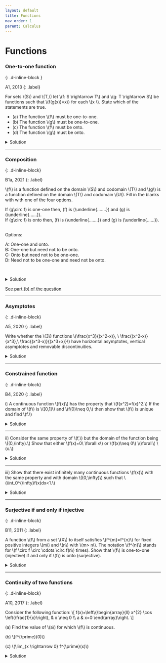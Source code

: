 ```yaml
---
layout: default
title: Functions
nav_order: 1
parent: Calculus
---
```



# Functions


### One-to-one function
{: .d-inline-block }

A1, 2013
{: .label}


<p>
For sets \(S\) and \(T,\) let \(f: S \rightarrow T\) and \(g: T \rightarrow S\) be functions such that \(f(g(x))=x\) for each \(x \). State which of the statements are true.
</p>


<p>
<ul>
<li>(a) The function \(f\) must be one-to-one.</li>
<li>(b) The function \(g\) must be one-to-one.</li>
<li>(c) The function \(f\) must be onto.</li>
<li>(d) The function \(g\) must be onto.</li>
</ul>
</p>


<details><summary>Solution</summary>

<p>
False-True-True-False.
</p>

<p>
If \(g\left(x_{1}\right)=g\left(x_{2}\right),\) then \(x_{1}=f\left(g\left(x_{1}\right)\right)=f\left(g\left(x_{2}\right)\right)=x_{2},\) so \(g\) is one-to-one. Also \(f\) is onto because each \(x \in T\) is in the image of \(f,\) namely \(x=f(g(x)) .\) The other two statements are false, for example by constructing an \(S\) that is a larger finite set than \(T\).
</p>

</details>

---


### Composition
{: .d-inline-block}

B1a, 2021
{: .label}

<p>
\(f\) is a function defined on the domain \(S\) and codomain \(T\) and \(g\) is a function defined on the domain \(T\) and codomain \(U\).
Fill in the blanks with with one of the four options.<br>

If \(g\circ f\) is one-one then, \(f\) is \(\underline{.......}\)  and \(g\) is \(\underline{......}\).<br>
If \(g\circ f\) is onto then, \(f\) is \(\underline{.......}\)  and \(g\) is \(\underline{......}\).<br>

<br>
Options:<br>

A: One-one and onto.<br>
B: One-one but need not to be onto.<br>
C: Onto but need not to be one-one.<br>
D: Need not to be one-one and need not be onto.<br>


<br>
</p>

<details><summary>Solution</summary>

<p>
<b>Ans.</b> B-D-D-C.<br>

<i>Explanation. </i> If \(g\circ f\) is one-one, the \(f\) must be one-one. If not, there are two
elements \(x\) and \(y\) with \(x\neq y\) such that \( f(x) = f(y) \), which implies that \(g(x) = g(y)\). A contradiction.
However, \(f\) need not be onto and \(g\) need not be onto or one-one as the example below shows.
</p>

<p style="text-align:center">
<img src="/assets/images/cmi2021_b1a.png"/>
</p>

<br>

If \(g\circ f\) is onto, then \(g\) must be onto since every element in \(U\) must be reached by some element from \(S\) via \(T\). As
the example below shows, this the only constraint.

<p style="text-align:center">
<img src="/assets/images/cmi2021_b1b.png"/>
</p>


</details>

[See part (b) of the question](/docs/geometry/triangles/#triangle-in-a-square)

---

### Asymptotes
{: .d-inline-block}

A5, 2020
{: .label}


<p>
Write whether the \(3\) functions \(\frac{x^3}{(x^2-x)}, \ \frac{(x^2-x)}{x^3},\ \frac{(x^3-x)}{(x^3+x)}\) have horizontal asymptotes, vertical asymptotes and removable discontinuities.
</p>


<details><summary>Solution</summary>
<div style="margin-top:10px; margin-bottom: 10px; padding: 10px; border: 1px solid #cce ; border-radius: 4px;">

<h4>How to find a horizontal asymptote?</h4>

Let us consider the case when the given function is of the form:

\[ f(x) = \frac{a_1x^m+a_2x^{m-1}+\cdots+a_m}{b_1x^n+b_2x^{n-1}+\cdots+b_n} \]

<ul>
<li>If \(m> n\), then there is no horizontal asymptote. </li>
<li>If \(m< n\), then \(y=0\) a horizontal asymptote. </li>
<li>If \(m=n\), then \(y=a_1/b_1\) a horizontal asymptote.</li>
</ul>
</div>


We can apply this directly to the given functions. The first function has no horizontal asymptotes. The second and third functions have
\(y=0\) and \(y=1\) as their horizontal asymptotes, respectively.

<div style="margin-top:10px; margin-bottom: 10px; padding: 10px; border: 1px solid #cce ; border-radius: 4px;">
<h4>How to find a vertical asymptote?</h4>
Vertical asymptotes occur at those points where the denominator is zero and the numerator is non-zero.
</div>

<p>
The first two functions have \(x=1\) and \(x=0\) as their vertical asymptotes. The denominator is always positive for the third function, so there
are no vertical asymptotes for this function.
</p>

<h4>Removable discontinuities</h4>
<p>
In all the functions, the term \(x\) can be factored out from the numerator and the denominator.
Hence, \(x=0\) is a removable discontinuity for all the functions.
</p>


</details>

---

### Constrained function
{: .d-inline-block}

B4, 2020
{: .label}

<p>
i) A continuous function \(f(x)\) has the property that \(f(x^2)=f(x)^2.\) If the domain of \(f\) is \([0,1]\) and \(f(0)\neq 0,\) then show that \(f\) is unique and find \(f.\)
</p>

<details><summary>Solution</summary>

<p>
Since \(f(0)\) is non-zero, \(f(0)=f(0)^2 \implies f(0)=1\). Since \(f(x) = f(\sqrt{x})^2 \), the range of \(f\) is non-negative.
We will show that \(f(x)=1\).
</p>

<p>
Let \(p\in (0,1)\) be an arbitrary point and \(f(p) = q\).

\begin{align}
f(p^2) &= f(p)^2 = q^2 \\
f(p^4) &= q^4 \\
&\vdots \\
f(p^{2^n}) &= q^{2^n}
\end{align}

Since \(|p|< 1\) the  sequence \({p^{2^n}}\) converges to 0 as \(n\rightarrow \infty\). Since the function is continuous:

\[ f(0) = 1 = \lim_{n\rightarrow \infty} q^{2^n} \]

The sequence \(q^{2^n}\)  must converge to 1. This is possible only if \(q=1\). By continuity, \(f(1)=1\) too.
Therefore, the conditions imply that \(f\) is unique and that \(f(x)=1\).

</p>

</details>


---

<p>
ii) Consider the same property of \(f,\) but the domain of the function being \((0,\infty).\) Show that either \(f(x)=0\ \forall x\) or \(f(x)\neq 0\) \(\forall\) \(x.\)
</p>



<details><summary>Solution</summary>

<p>The proof is similar to the previous proof. For \(x=1\) we have:



\[f(1^2) = f(1)^2 \implies f(1)(f(1)-1) = 0\]

So \(f(1)\) is either 0 or 1.

</p>




<p><b>Lemma.</b> If \(f(1)=0\), then \(f(x)=0\).<br>

<i>Proof.</i>

For a contradiction, let us say there exists a point \(p\) such that \(f(p)=q\), where \(q>0\).

\begin{align}
f(\sqrt{p})^2 &= f(p) = q \\
f(\sqrt{p}) &= \sqrt{q} \\
f(p^{ 1/2^n } ) &= q^{1/2^n} \\
\lim_{n\rightarrow \infty} f(p^{ 1/2^n } ) &= q^{1/2^n} \\
f(1) &= 1 \;\;\;\; \mbox{ (a contradiction) }\;\; \square
\end{align}
</p>


<p><b>Lemma.</b> If \(f(1)=1\), then \(f(x) \neq 0 \;\forall x\).<br>

<i>Proof.</i>

For a contradiction, let us say there exists a point \(p\) such that \(f(p)=0\).

\begin{align}
f(\sqrt{p})^2 &= f(p) = 0 \\
f(\sqrt{p}) &= 0 \\
f(p^{ 1/2^n }) &= 0  \;\;\;\;\mbox{ (by induction)}\\
\lim_{n\rightarrow \infty} f(p^{ 1/2^n } ) &= 0 \\
f(1) &= 0 \;\;\;\; \mbox{ (a contradiction) }\;\; \square
\end{align}
</p>


</details>


---

<p>
iii) Show that there exist infinitely many continuous functions \(f(x)\) with the same property and with domain \((0,\infty)\) such that \(\int_0^{\infty}f(x)dx<1.\)
</p>


<details><summary>Solution</summary>
<p>
For any \(p>4\), the following function satisfies the conditions:

\[
    f(x) = \left\{\begin{array}{lr}
        x& \text{for } 0 < x \leq 1\\
        x^{-p} & \text{for } 1 < x < \infty \\
        \end{array} \right.
  \]

</p>

<p>
\begin{align}
\int_0^{\infty}f(x)dx &= \int_0^{1}x dx + \int_1^{\infty} x^{-p} dx   \\\\
&= \left. \frac{x^2}{2} \right \rvert_{0}^{1} \; +\;  \left. \frac{x^{-p+1}}{-p+1} \right \rvert_{1}^{\infty}   \\\\
&= \frac{1}{2} + \frac{1}{p-1} \\\\
&< \frac{5}{6} \;\;\;\mbox{ since }\; p>4
\end{align}
</p>





</details>

---



### Surjective if and only if injective
{: .d-inline-block}

B11, 2011
{: .label}


<p>A function \(f\) from a set \(X\) to itself satisfies \(f^{m}=f^{n}\) for fixed positive integers \(m\) and \(n\) with \(m> n\).
The notation \(f^{n}\) stands for \(f \circ f \circ \cdots \circ f(n\) times). Show that \(f\) is one-to-one (injective) if and only if \(f\) is onto (surjective).
</p>


<details><summary>Solution</summary>

<p><i>Claim 1</i>: If \(f\) is one-to-one, then it is onto.</p>

<p><i>Proof: </i> Let \(m=n+k\).

\[f^m(x) = f^n(x) \implies f^n( f^k(x) ) = f^n(x) \implies f^k(x) = x \text{ for all } x\]

The second implication follows since \(f(p)=f(q)\) implies that \(p=q\) for a one-to-one function. Since \(f^k\) is an identity function, its range must
be \(X\). So the range of \(f\) must also be \(X\), which proves the claim. \(\;\square\)

</p>

<p></p>

<p><i>Claim 2</i>: If \(f\) is onto, then it is one-to-one.</p>

<p><i>Proof: </i> We prove by contradiction. Assume that \(f\) is onto but not one-to-one. So there must be an \(x\)

such that \(f(a_1) = f(b_1) = x\) for some \(a_1\neq b_1\). Since \(f\) is onto we should be able to find two numbers \(a_2\) and \(b_2\) such that

\[ f(a_2) = a_1 \text{ and } f(b_2) = b_1 \]

Also, \(a_1\neq b_1 \implies a_2\neq b_2\). It follows that:

\[ f^2(a_2) = x \text{ and } f^2(b_2) = x \]

In general, for every natural number \(t>1\), we should be able to find two different numbers \(a_t,b_t\)
with the property that \(f^t(a_t) = f^t(b_t) = x\) and \(f(a_t) = a_{t-1} \text{ and } f(b_t) = b_{t-1} \).

In particular, consider the numbers \(a_m\) and \(b_m\), where \(f^m(a_m) = f^m(b_m) = x\). Due to the condition \(f^m=f^n\), we have:


\[ x =  f^m(a_m) = f^n(a_m) = a_{m-n} = a_k \]
\[ x = f^m(b_m) = f^n(b_m) = b_{m-n} = b_k \]


This implies that \( a_k=b_k \), which is a contradiction.

<br>

<p style="text-align:center;"><img src="/assets/images/b11_2011.svg"></p>

Hence, the function \(f\) is one-to-one if \(f\) is onto. \(\;\quad\square\)



</p>

</details>




---

### Continuity of two functions
{: .d-inline-block}

A10, 2017
{: .label}


<p>
Consider the following function:
\[
f(x)=\left\{\begin{array}{ll}
x^{2} \cos \left(\frac{1}{x}\right), & x \neq 0 \\
a & x=0
\end{array}\right.
\]
</p>

<p>(a) Find the value of \(a\) for which \(f\) is continuous.</p>

<p></p>

<p>(b) \(f^{\prime}(0)\)</p>

<p></p>

<p>(c) \(\lim_{x \rightarrow 0} f^{\prime}(x)\)</p>

<details><summary>Solution</summary>

<p>(a) \(\cos \left(\frac{1}{x}\right)\) is sandwiched between -1 and \(1,\) so \(\lim_{x \rightarrow 0} f(x)=0=a\) makes \(f\) continuous.</p>

<p>(b) Now \(f^{\prime}(0)=\lim_{h \rightarrow 0} \frac{h^{2} \cos \left(\frac{1}{h}\right)-0}{h}=\lim_{h \rightarrow 0} h \cos \left(\frac{1}{h}\right)\) which is similarly 0.</p>

<p>(c) For nonzero \(x,\) calculate \(f^{\prime}(x)=2 x \cos \left(\frac{1}{x}\right)+\sin \left(\frac{1}{x}\right),\) so \(\lim_{x \rightarrow 0} f^{\prime}(x)\) does not exist
\(\operatorname{as} \lim_{x \rightarrow 0} 2 x \cos \left(\frac{1}{x}\right)=0\) and \(\lim_{x \rightarrow 0} \sin \left(\frac{1}{x}\right)\) does not exist.
</p>

</details>


